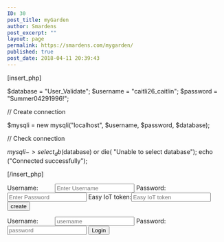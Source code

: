 ```yaml
---
ID: 30
post_title: myGarden
author: Smardens
post_excerpt: ""
layout: page
permalink: https://smardens.com/mygarden/
published: true
post_date: 2018-04-11 20:39:43
---
```

[insert_php]


$database = "User_Validate";
$username = "caitli26_caitlin";
$password = "Summer04291996!";

// Create connection


$mysqli = new mysqli("localhost", $username, $password, $database);

// Check connection


$mysqli->select_db($database) or die( "Unable to select database");
echo ("Connected successfully");


[/insert_php]

<div class="login-page">
<div class="form">
<form class="register-form">
<label>Username:          </label><input type="text" placeholder="Enter Username" id="usernamereg" required>
<label>Password:           </label><input type="password" placeholder="Enter Password" id="passwordreg" required>
<label>Easy IoT token:</label><input type="text" placeholder="Easy IoT token" id="easyTokenreg" required>
<button>create</button>
</form>
<form class="login-form">
<label>Username:          </label><input type="text" placeholder="username" id="username" required>
<label>Password:           </label><input type="password" placeholder="password" id="password" required>
<button onclick="validate()"/>Login</button></form></div>
</div>